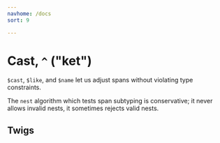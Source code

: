 ```yaml
---
navhome: /docs
sort: 9

---
```


# Cast, `^` ("ket")

`$cast`, `$like`, and `$name` let us adjust spans without
violating type constraints.

The `nest` algorithm which tests span subtyping is conservative;
it never allows invalid nests, it sometimes rejects valid nests.

## Twigs

<list dataPreview="true" className="runes"></list>

